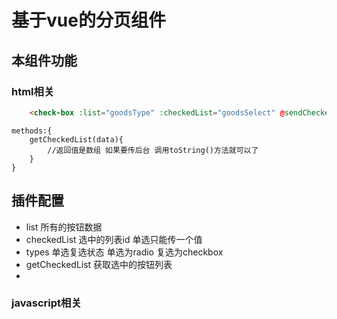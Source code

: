 # 基于vue的分页组件 
## 本组件功能 
### html相关
```html
	<check-box :list="goodsType" :checkedList="goodsSelect" @sendCheckedList="getCheckedList" types='radio'></check-box>
```
```javscript
methods:{
    getCheckedList(data){
        //返回值是数组 如果要传后台 调用toString()方法就可以了
    }
}
```
## 插件配置 
* list 所有的按钮数据
* checkedList 选中的列表id 单选只能传一个值
* types 单选复选状态 单选为radio 复选为checkbox
* getCheckedList 获取选中的按钮列表
*
### javascript相关
